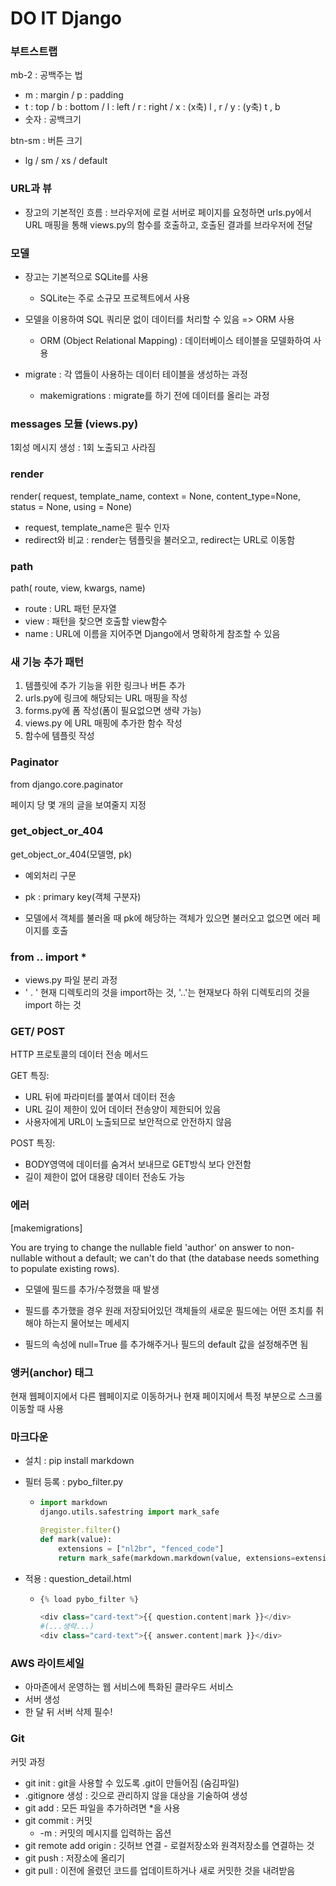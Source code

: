 # DO IT Django

### **부트스트랩**

 mb-2 : 공백주는 법

* m : margin / p : padding
* t : top / b : bottom / l : left / r : right / x : (x축) l , r / y : (y축) t , b
* 숫자 : 공백크기



 btn-sm : 버튼 크기

* lg / sm / xs / default

### URL과 뷰

* 장고의 기본적인 흐름 : 브라우저에 로컬 서버로 페이지를 요청하면 urls.py에서 URL 매핑을 통해 views.py의 함수를 호출하고, 호출된 결과를 브라우저에 전달



### 모델

* 장고는 기본적으로 SQLite를 사용

  * SQLite는 주로 소규모 프로젝트에서 사용

* 모델을 이용하여 SQL 쿼리문 없이 데이터를 처리할 수 있음 => ORM 사용

  * ORM (Object Relational Mapping) : 데이터베이스 테이블을 모델화하여 사용

* migrate : 각 앱들이 사용하는 데이터 테이블을 생성하는 과정

  * makemigrations : migrate를 하기 전에 데이터를 올리는 과정

  

### **messages 모듈 (views.py)**

1회성 메시지 생성 : 1회 노출되고 사라짐



### **render**

render( request, template_name, context = None, content_type=None, status = None, using = None)

* request, template_name은 필수 인자
* redirect와 비교 : render는 템플릿을 불러오고, redirect는 URL로 이동함



### **path**

path( route, view, kwargs, name)

* route : URL 패턴 문자열
* view : 패턴을 찾으면 호출할 view함수
* name : URL에 이름을 지어주면 Django에서 명확하게 참조할 수 있음



### **새 기능 추가 패턴**

1. 템플릿에 추가 기능을 위한 링크나 버튼 추가
2. urls.py에 링크에 해당되는 URL 매핑을 작성
3. forms.py에 폼 작성(폼이 필요없으면 생략 가능)
4. views.py 에 URL 매핑에 추가한 함수 작성
5. 함수에 템플릿 작성



### **Paginator**

from django.core.paginator

페이지 당 몇 개의 글을 보여줄지 지정



### get_object_or_404

get_object_or_404(모델명, pk)

* 예외처리 구문

* pk : primary key(객체 구분자)
* 모델에서 객체를 불러올 때 pk에 해당하는 객체가 있으면 불러오고 없으면 에러 페이지를 호출



### from .. import *

* views.py 파일 분리 과정
* ' . ' 현재 디렉토리의 것을 import하는 것,  '..'는 현재보다 하위 디렉토리의 것을 import 하는 것



### GET/ POST

HTTP 프로토콜의 데이터 전송 메서드

GET 특징:

* URL 뒤에 파라미터를 붙여서 데이터 전송
* URL 길이 제한이 있어 데이터 전송양이 제한되어 있음
* 사용자에게 URL이 노출되므로 보안적으로 안전하지 않음

POST 특징:

* BODY영역에 데이터를 숨겨서 보내므로 GET방식 보다 안전함
* 길이 제한이 없어 대용량 데이터 전송도 가능



### 에러

[makemigrations]

You are trying to change the nullable field 'author' on answer to non-nullable without a default; we can't do that (the database needs something to populate existing rows).

* 모델에 필드를 추가/수정했을 때 발생

* 필드를 추가했을 경우 원래 저장되어있던 객체들의 새로운 필드에는 어떤 조치를 취해야 하는지 물어보는 메세지

* 필드의 속성에 null=True 를 추가해주거나 필드의 default 값을 설정해주면 됨



### 앵커(anchor) 태그

현재 웹페이지에서 다른 웹페이지로 이동하거나 현재 페이지에서 특정 부분으로 스크롤 이동할 때 사용



### 마크다운

* 설치 : pip install markdown

* 필터 등록 : pybo_filter.py

  * ```python
    import markdown  
    django.utils.safestring import mark_safe
    
    @register.filter()
    def mark(value):
        extensions = ["nl2br", "fenced_code"]
        return mark_safe(markdown.markdown(value, extensions=extensions))
    ```

* 적용 : question_detail.html

  * ```python
    {% load pybo_filter %}
    
    <div class="card-text">{{ question.content|mark }}</div>
    #(...생략...)
    <div class="card-text">{{ answer.content|mark }}</div>
    ```




### AWS 라이트세일

* 아마존에서 운영하는 웹 서비스에 특화된 클라우드 서비스
* 서버 생성
* 한 달 뒤 서버 삭제 필수!



### Git

커밋 과정

* git init : git을 사용할 수 있도록 .git이 만들어짐 (숨김파일)
* .gitignore 생성 : 깃으로 관리하지 않을 대상을 기술하여 생성
* git add : 모든 파일을 추가하려면 *을 사용
* git commit : 커밋
  * -m : 커밋의 메시지를 입력하는 옵션
* git remote add origin : 깃허브 연결 - 로컬저장소와 원격저장소를 연결하는 것
* git push : 저장소에 올리기
* git pull : 이전에 올렸던 코드를 업데이트하거나 새로 커밋한 것을 내려받음





